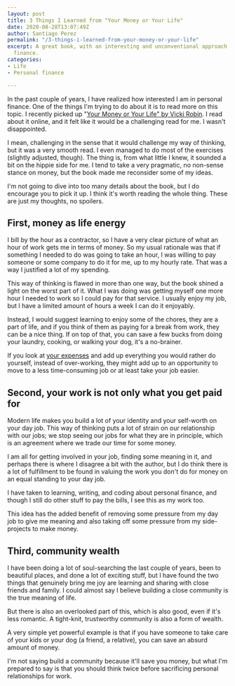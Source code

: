 ```yaml
---
layout: post
title: 3 Things I Learned from "Your Money or Your Life"
date: 2020-08-28T13:07:49Z
author: Santiago Perez
permalink: "/3-things-i-learned-from-your-money-or-your-life"
excerpt: A great book, with an interesting and unconventional approach to personal
  finance.
categories:
- Life
- Personal finance

---
```

In the past couple of years, I have realized how interested I am in personal finance. One of the things I'm trying to do about it is to read more on this topic. I recently picked up "[Your Money or Your Life" by Vicki Robin](https://www.amazon.com/dp/B0052MD8VO/ref=dp-kindle-redirect?_encoding=UTF8&btkr=1). I read about it online, and it felt like it would be a challenging read for me. I wasn't disappointed.

I mean, challenging in the sense that it would challenge my way of thinking, but it was a very smooth read. I even managed to do most of the exercises (slightly adjusted, though). The thing is, from what little I knew, it sounded a bit on the hippie side for me. I tend to take a very pragmatic, no non-sense stance on money, but the book made me reconsider some of my ideas.

I'm not going to dive into too many details about the book, but I do encourage you to pick it up. I think it's worth reading the whole thing. These are just my thoughts, no spoilers.

## First, money as life energy

I bill by the hour as a contractor, so I have a very clear picture of what an hour of work gets me in terms of money. So my usual rationale was that if something I needed to do was going to take an hour, I was willing to pay someone or some company to do it for me, up to my hourly rate. That was a way I justified a lot of my spending.

This way of thinking is flawed in more than one way, but the book shined a light on the worst part of it. What I was doing was getting myself one more hour I needed to work so I could pay for that service. I usually enjoy my job, but I have a limited amount of hours a week I can do it enjoyably.

Instead, I would suggest learning to enjoy some of the chores, they are a part of life, and if you think of them as paying for a break from work, they can be a nice thing. If on top of that, you can save a few bucks from doing your laundry, cooking, or walking your dog, it's a no-brainer.

If you look at [your expenses](https://pocketpatch.io) and add up everything you would rather do yourself, instead of over-working, they might add up to an opportunity to move to a less time-consuming job or at least take your job easier.

## Second, your work is not only what you get paid for

Modern life makes you build a lot of your identity and your self-worth on your day job. This way of thinking puts a lot of strain on our relationship with our jobs; we stop seeing our jobs for what they are in principle, which is an agreement where we trade our time for some money.

I am all for getting involved in your job, finding some meaning in it, and perhaps there is where I disagree a bit with the author, but I do think there is a lot of fulfillment to be found in valuing the work you don't do for money on an equal standing to your day job.

I have taken to learning, writing, and coding about personal finance, and though I still do other stuff to pay the bills, I see this as my work too.

This idea has the added benefit of removing some pressure from my day job to give me meaning and also taking off some pressure from my side-projects to make money.

## Third, community wealth

I have been doing a lot of soul-searching the last couple of years, been to beautiful places, and done a lot of exciting stuff, but I have found the two things that genuinely bring me joy are learning and sharing with close friends and family. I could almost say I believe building a close community is the true meaning of life.

But there is also an overlooked part of this, which is also good, even if it's less romantic. A tight-knit, trustworthy community is also a form of wealth.

A very simple yet powerful example is that if you have someone to take care of your kids or your dog (a friend, a relative), you can save an absurd amount of money.

I'm not saying build a community because it'll save you money, but what I'm prepared to say is that you should think twice before sacrificing personal relationships for work.